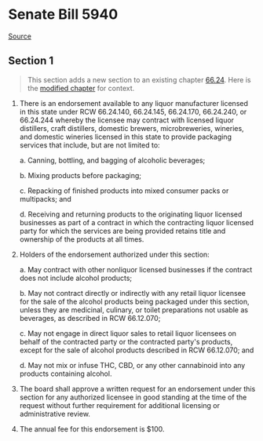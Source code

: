 # Senate Bill 5940

[Source](http://lawfilesext.leg.wa.gov/biennium/2021-22/Xml/Bills/Senate%20Bills/5940.xml)
## Section 1
> This section adds a new section to an existing chapter [66.24](/rcw/66_alcoholic_beverage_control/66.24_licenses—stamp_taxes.md). Here is the [modified chapter](rcw/66_alcoholic_beverage_control/66.24_licenses—stamp_taxes.md) for context.

1. There is an endorsement available to any liquor manufacturer licensed in this state under RCW 66.24.140, 66.24.145, 66.24.170, 66.24.240, or 66.24.244 whereby the licensee may contract with licensed liquor distillers, craft distillers, domestic brewers, microbreweries, wineries, and domestic wineries licensed in this state to provide packaging services that include, but are not limited to:

    a. Canning, bottling, and bagging of alcoholic beverages;

    b. Mixing products before packaging;

    c. Repacking of finished products into mixed consumer packs or multipacks; and

    d. Receiving and returning products to the originating liquor licensed businesses as part of a contract in which the contracting liquor licensed party for which the services are being provided retains title and ownership of the products at all times.

2. Holders of the endorsement authorized under this section:

    a. May contract with other nonliquor licensed businesses if the contract does not include alcohol products;

    b. May not contract directly or indirectly with any retail liquor licensee for the sale of the alcohol products being packaged under this section, unless they are medicinal, culinary, or toilet preparations not usable as beverages, as described in RCW 66.12.070;

    c. May not engage in direct liquor sales to retail liquor licensees on behalf of the contracted party or the contracted party's products, except for the sale of alcohol products described in RCW 66.12.070; and

    d. May not mix or infuse THC, CBD, or any other cannabinoid into any products containing alcohol.

3. The board shall approve a written request for an endorsement under this section for any authorized licensee in good standing at the time of the request without further requirement for additional licensing or administrative review.

4. The annual fee for this endorsement is $100.

